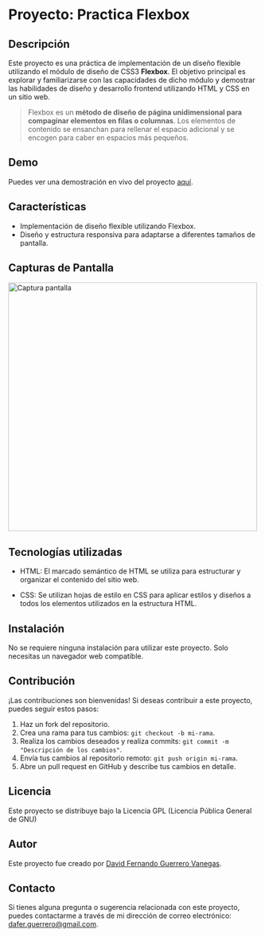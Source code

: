 # Proyecto: Practica Flexbox

## Descripción
Este proyecto es una práctica de implementación de un diseño flexible utilizando el módulo de diseño de CSS3 **Flexbox**. El objetivo principal es explorar y familiarizarse con las capacidades de dicho módulo y demostrar las habilidades de diseño y desarrollo frontend utilizando HTML y CSS en un sitio web. 

> Flexbox es un **método de diseño de página unidimensional para
> compaginar elementos en filas o columnas**. Los elementos de contenido se ensanchan para rellenar el espacio adicional y se encogen para caber en espacios más pequeños.

## Demo
Puedes ver una demostración en vivo del proyecto [aquí](https://daferguerrero.github.io/practica-flex-paypal/).

## Características
-   Implementación de diseño flexible utilizando Flexbox.
-   Diseño y estructura responsiva para adaptarse a diferentes tamaños de pantalla.

## Capturas de Pantalla
<img src="https://github.com/daferguerrero/practica-flex-paypal/assets/74115222/089e93bc-b590-4ceb-b8b7-33f18e68a0c4" alt="Captura pantalla" width="500"/>  

## Tecnologías utilizadas

-   HTML: El marcado semántico de HTML se utiliza para estructurar y organizar el contenido del sitio web.
    
-   CSS: Se utilizan hojas de estilo en CSS para aplicar estilos y diseños a todos los elementos utilizados en la estructura HTML.

## Instalación
No se requiere ninguna instalación para utilizar este proyecto. Solo necesitas un navegador web compatible.
    
## Contribución
¡Las contribuciones son bienvenidas! Si deseas contribuir a este proyecto, puedes seguir estos pasos:

1.  Haz un fork del repositorio.
2.  Crea una rama para tus cambios: `git checkout -b mi-rama`.
3.  Realiza los cambios deseados y realiza commits: `git commit -m "Descripción de los cambios"`.
4.  Envía tus cambios al repositorio remoto: `git push origin mi-rama`.
5.  Abre un pull request en GitHub y describe tus cambios en detalle.

## Licencia
Este proyecto se distribuye bajo la Licencia GPL (Licencia Pública General de GNU)

## Autor
Este proyecto fue creado por [David Fernando Guerrero Vanegas](https://github.com/daferguerrero).

## Contacto
Si tienes alguna pregunta o sugerencia relacionada con este proyecto, puedes contactarme a través de mi dirección de correo electrónico: [dafer.guerrero@gmail.com](dafer.guerrero@gmail.com).
